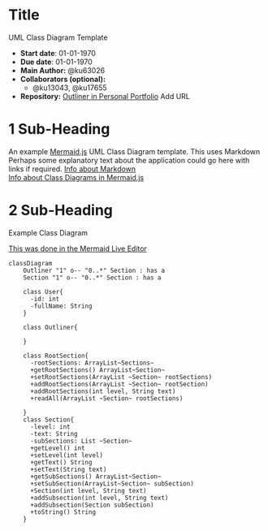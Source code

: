# Title
UML Class Diagram Template
- **Start date**: 01-01-1970  
- **Due date**: 01-01-1970  
- **Main Author:** @ku63026  
- **Collaborators (optional):**  
  - @ku13043, @ku17655  
- **Repository:**
[Outliner in Personal Portfolio]() Add URL 

# 1 Sub-Heading

An example [Mermaid.js](https://mermaid.js.org/) UML Class Diagram template.  This uses Markdown Perhaps some explanatory text about the application could go here with links if required.
[Info about Markdown](https://markdown.land/)  
[Info about Class Diagrams in Mermaid.js](https://mermaid.js.org/syntax/classDiagram.html)  
 

# 2 Sub-Heading
Example Class Diagram

[This was done in the Mermaid Live Editor](https://mermaid.live/)  


```mermaid
classDiagram
    Outliner "1" o-- "0..*" Section : has a 
    Section "1" o-- "0..*" Section : has a

    class User{
      -id: int
      -fullName: String
    }

    class Outliner{
    
    }

    class RootSection{
      -rootSections: ArrayList~Sections~
      +getRootSections() ArrayList~Section~
      +setRootSections(ArrayList ~Section~ rootSections) 
      +addRootSections(ArrayList ~Section~ rootSection)
      +addRootSections(int level, String text)
      +readAll(ArrayList ~Section~ rootSections)
      
    }
    class Section{
      -level: int
      -text: String
      -subSections: List ~Section~
      +getLevel() int
      +setLevel(int level)
      +getText() String
      +setText(String text)
      +getSubSections() ArrayList~Section~
      +setSubSection(ArrayList~Section~ subSection)
      +Section(int level, String text)
      +addSubsection(int level, String text)
      +addSubsection(Section subSection)
      +toString() String
    }

```
